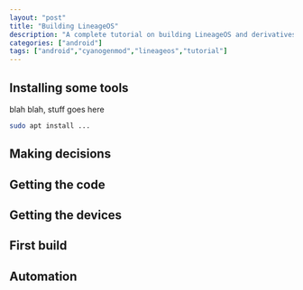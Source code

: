```yaml
---
layout: "post"
title: "Building LineageOS"
description: "A complete tutorial on building LineageOS and derivatives"
categories: ["android"]
tags: ["android","cyanogenmod","lineageos","tutorial"]
---
```


## Installing some tools
blah blah, stuff goes here
```bash
sudo apt install ...
```
## Making decisions
## Getting the code
## Getting the devices
## First build
## Automation

